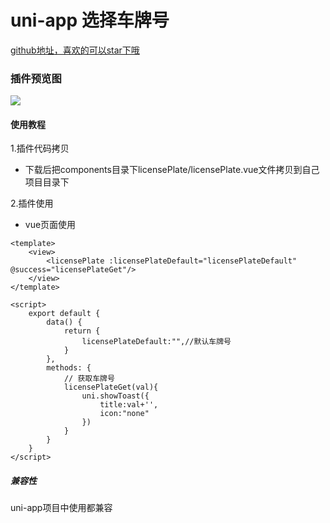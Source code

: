 # uni-app 选择车牌号

[github地址，喜欢的可以star下哦](https://github.com/xiaowang1314/uniapp-plugin-collections/blob/master/markdowns/licensePlate.md)

### 插件预览图
![](https://github.com/xiaowang1314/u-validcode/blob/master/static/licensePlate.png)

#### 使用教程

1.插件代码拷贝

- 下载后把components目录下licensePlate/licensePlate.vue文件拷贝到自己项目目录下


2.插件使用

- vue页面使用

```
<template>
	<view>
		<licensePlate :licensePlateDefault="licensePlateDefault" @success="licensePlateGet"/>
	</view>
</template>

<script>
	export default {
		data() {
			return {
				licensePlateDefault:"",//默认车牌号
			}
		},
		methods: {
			// 获取车牌号
			licensePlateGet(val){
				uni.showToast({
					title:val+'',
					icon:"none"
				})
			}
		}
	}
</script>
```


##### 兼容性
uni-app项目中使用都兼容